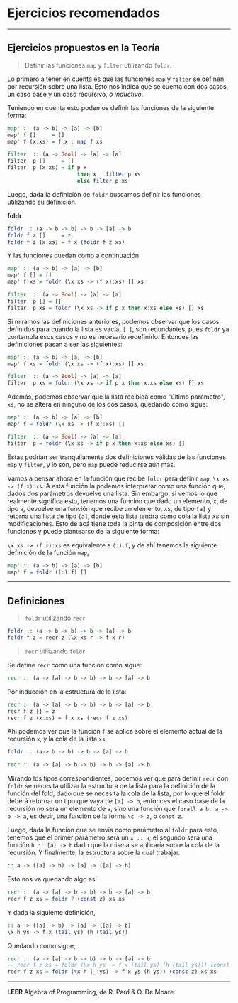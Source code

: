 # Ejercicios recomendados

* * *

## Ejercicios propuestos en la Teoría

> Definir las funciones `map` y `filter` utilizando `foldr`.

Lo primero a tener en cuenta es que las funciones `map` y `filter` se definen
por recursión sobre una lista. Esto nos indica que se cuenta con dos casos,
un caso base y un caso recursivo, _ó inductivo_.

Teniendo en cuenta esto podemos definir las funciones de la siguiente forma:

```haskell
map' :: (a -> b) -> [a] -> [b]
map' f []     = []
map' f (x:xs) = f x : map f xs

filter' :: (a -> Bool) -> [a] -> [a]
filter' p []     = []
filter' p (x:xs) = if p x 
                      then x : filter p xs
                      else filter p xs 
```

Luego, dada la definición de `foldr` buscamos definir las funciones utilizando su
definición.

**foldr**

```haskell
foldr :: (a -> b -> b) -> b -> [a] -> b
foldr f z []     = z
foldr f z (x:xs) = f x (foldr f z xs)
```

Y las funciones quedan como a continuación.

```haskell
map' :: (a -> b) -> [a] -> [b]
map' f [] = []
map' f xs = foldr (\x xs -> (f x):xs) [] xs

filter' :: (a -> Bool) -> [a] -> [a]
filter' p [] = []
filter' p xs = foldr (\x xs -> if p x then x:xs else xs) [] xs
```

Si miramos las definiciones anteriores, podemos observar que los casos definidos para
cuando la lista es vacía, `[ ]`, son redundantes, pues `foldr` ya contempla esos casos
y no es necesario redefinirlo. Entonces las definiciones pasan a ser las siguientes:

```haskell
map' :: (a -> b) -> [a] -> [b]
map' f xs = foldr (\x xs -> (f x):xs) [] xs

filter' :: (a -> Bool) -> [a] -> [a]
filter' p xs = foldr (\x xs -> if p x then x:xs else xs) [] xs
```

Además, podemos observar que la lista recibida como "último parámetro", `xs`, no se altera
en ninguno de los dos casos, quedando como sigue:

```haskell
map' :: (a -> b) -> [a] -> [b]
map' f = foldr (\x xs -> (f x):xs) []

filter' :: (a -> Bool) -> [a] -> [a]
filter' p = foldr (\x xs -> if p x then x:xs else xs) []
```

Estas podrían ser tranquilamente dos definiciones válidas de las funciones `map` y `filter`,
y lo son, pero `map` puede reducirse aún más.

Vamos a pensar ahora en la función que recibe `foldr` para definir `map`, `\x xs -> (f x):xs`.
A esta función la podemos interpretar como una función que, dados dos parámetros devuelve una lista.
Sin embargo, si vemos lo que realmente significa esto, tenemos una función que dado un elemento, _x_, de tipo `a`, devuelve una función que recibe un elemento, _xs_, de tipo `[a]` y retorna una lista de tipo `[a]`, donde esta lista tendrá como cola la lista _xs_ sin modificaciones. Esto de acá tiene toda la pinta de composición entre dos funciones y puede plantearse de la siguiente forma:

`\x xs -> (f x):xs` es equivalente a `(:).f`, y de ahí tenemos la siguiente definición de la función `map`,

```haskell
map' :: (a -> b) -> [a] -> [b]
map' f = foldr ((:).f) []
```

* * *

## Definiciones

> `foldr` utilizando `recr`

```haskell
foldr :: (a -> b -> b) -> b -> [a] -> b
foldr f z = recr z (\x xs r -> f x r)
```

> `recr` utilizando `foldr`

Se define `recr` como una función como sigue:

```haskell
recr :: (a -> [a] -> b -> b) -> b -> [a] -> b
```

Por inducción en la estructura de la lista:

```haskell
recr :: (a -> [a] -> b -> b) -> b -> [a] -> b
recr f z [] = z
recr f z (x:xs) = f x xs (recr f z xs)
```

Ahí podemos ver que la función `f` se aplica sobre el elemento actual de la recursión `x`,
y la cola de la lista `xs`,

```haskell
foldr :: (a-> b -> b) -> b -> [a] -> b

recr :: (a -> [a] -> b -> b) -> b -> [a] -> b
```

Mirando los tipos correspondientes, podemos ver que para definir `recr` con `foldr`
se necesita utilizar la estructura de la lista para la definición de la función del
fold, dado que se necesita la cola de la lista, por lo que el foldr deberá retornar
un tipo que vaya de `[a] -> b`, entonces el caso base de la recursión
no será un elemento de `a`, sino una función que `forall a b. a -> b -> a`,
es decir, una función de la forma `\c -> z`, o `const z`.

Luego, dada la función que se envía como parámetro al `foldr` para esto,
tenemos que el primer parámetro será un `x :: a`, el segundo será una función
`h :: [a] -> b` dado que la misma se aplicaría sobre la cola de la recursión.
Y finalmente, la estructura sobre la cual trabajar.

```haskell
:: a -> ([a] -> b) -> [a] -> ([a] -> b)
```

Esto nos va quedando algo así

```haskell
recr :: (a -> [a] -> b -> b) -> b -> [a] -> b
recr f z xs = foldr ? (const z) xs xs
```

Y dada la siguiente definición,

```haskell
:: a -> ([a] -> b) -> [a] -> ([a] -> b)
\x h ys -> f x (tail ys) (h (tail ys))
```

Quedando como sigue,

```haskell
recr :: (a -> [a] -> b -> b) -> b -> [a] -> b
-- recr f z xs = foldr (\x h ys -> f x (tail ys) (h (tail ys))) (const z) xs xs
recr f z xs = foldr (\x h (_:ys) -> f x ys (h ys)) (const z) xs xs
```

* * *

**LEER** Algebra of Programming, de R. Pard & O. De Moare.
